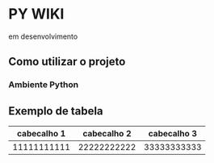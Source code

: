 # PY WIKI

em desenvolvimento

## Como utilizar o projeto

### Ambiente Python

### 

## Exemplo de tabela

| cabecalho 1 | cabecalho 2 | cabecalho 3 |
|:-----------:|:-----------:|:-----------:|
| 11111111111 | 22222222222 | 33333333333 |
